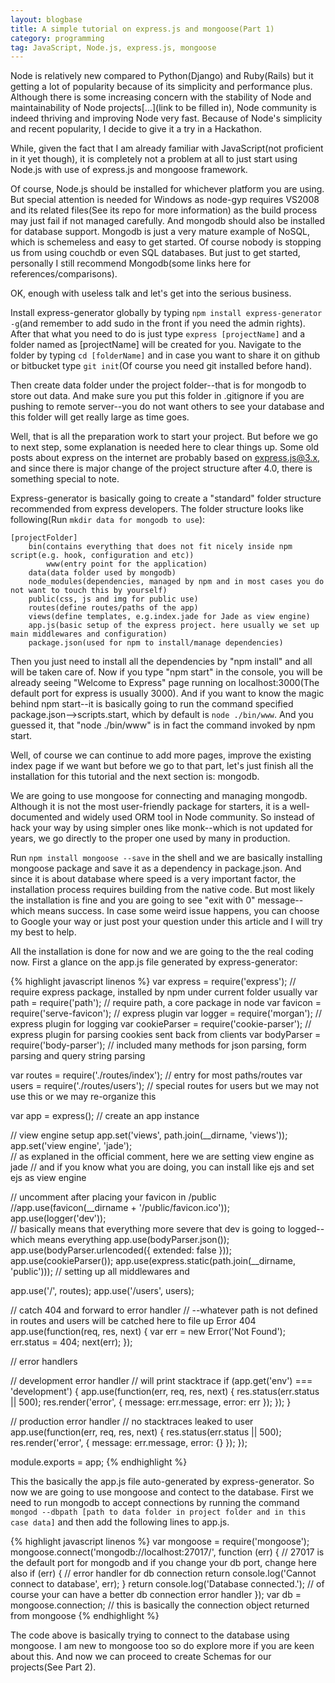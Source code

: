 ```yaml
---
layout: blogbase
title: A simple tutorial on express.js and mongoose(Part 1)
category: programming
tag: JavaScript, Node.js, express.js, mongoose
---
```

Node is relatively new compared to Python(Django) and Ruby(Rails) but it getting a lot of popularity because of its simplicity and performance plus. Although there is some increasing concern with the stability of Node and maintainability of Node projects[...](link to be filled in), Node community is indeed thriving and improving Node very fast. Because of Node's simplicity and recent popularity, I decide to give it a try in a Hackathon.

While, given the fact that I am already familiar with JavaScript(not proficient in it yet though), it is completely not a problem at all to just start using Node.js with use of express.js and mongoose framework.

Of course, Node.js should be installed for whichever platform you are using. But special attention is needed for Windows as node-gyp requires VS2008 and its related files(See its repo for more information) as the build process may just fail if not managed carefully. And mongodb should also be installed for database support. Mongodb is just a very mature example of NoSQL, which is schemeless and easy to get started. Of course nobody is stopping us from using couchdb or even SQL databases. But just to get started, personally I still recommend Mongodb(some links here for references/comparisons).

OK, enough with useless talk and let's get into the serious business.

Install express-generator globally by typing ```npm install express-generator -g```(and remember to add sudo in the front if you need the admin rights). After that what you need to do is just type ```express [projectName]``` and a folder named as [projectName] will be created for you. Navigate to the folder by typing ```cd [folderName]``` and in case you want to share it on github or bitbucket type ```git init```(Of course you need git installed before hand).

Then create data folder under the project folder--that is for mongodb to store out data. And make sure you put this folder in .gitignore if you are pushing to remote server--you do not want others to see your database and this folder will get really large as time goes.

Well, that is all the preparation work to start your project. But before we go to next step, some explanation is needed here to clear things up. Some old posts about express on the internet are probably based on express.js@3.x, and since there is major change of the project structure after 4.0, there is something special to note.

Express-generator is basically going to create a "standard" folder structure recommended from express developers. The folder structure looks like following(Run ```mkdir data for mongodb to use```):

~~~
[projectFolder]
    bin(contains everything that does not fit nicely inside npm script(e.g. hook, configuration and etc))
        www(entry point for the application)
    data(data folder used by mongodb)
    node_modules(dependencies, managed by npm and in most cases you do not want to touch this by yourself)
    public(css, js and img for public use)
    routes(define routes/paths of the app)
    views(define templates, e.g.index.jade for Jade as view engine)
    app.js(basic setup of the express project. here usually we set up main middlewares and configuration)
    package.json(used for npm to install/manage dependencies)
~~~

Then you just need to install all the dependencies by "npm install" and all will be taken care of. Now if you type "npm start" in the console, you will be already seeing "Welcome to Express" page running on localhost:3000(The default port for express is usually 3000). And if you want to know the magic behind npm start--it is basically going to run the command specified package.json-->scripts.start, which by default is ```node ./bin/www```. And you guessed it, that "node ./bin/www" is in fact the command invoked by npm start.

Well, of course we can continue to add more pages, improve the existing index page if we want but before we go to that part, let's just finish all the installation for this tutorial and the next section is: mongodb.

We are going to use mongoose for connecting and managing mongodb. Although it is not the most user-friendly package for starters, it is a well-documented and widely used ORM tool in Node community. So instead of hack your way by using simpler ones like monk--which is not updated for years, we go directly to the proper one used by many in production.

Run ```npm install mongoose --save``` in the shell and we are basically installing mongoose package and save it as a dependency in package.json. And since it is about database where speed is a very important factor, the installation process requires building from the native code. But most likely the installation is fine and you are going to see "exit with 0" message--which means success. In case some weird issue happens, you can choose to Google your way or just post your question under this article and I will try my best to help.

All the installation is done for now and we are going to the the real coding now. First a glance on the app.js file generated by express-generator:

{% highlight javascript linenos %}
var express = require('express');  // require express package, installed by npm under current folder usually
var path = require('path');  // require path, a core package in node
var favicon = require('serve-favicon');  // express plugin
var logger = require('morgan');  // express plugin for logging
var cookieParser = require('cookie-parser');  // express plugin for parsing cookies sent back from clients
var bodyParser = require('body-parser');  // included many methods for json parsing, form parsing and query string parsing

var routes = require('./routes/index');  // entry for most paths/routes
var users = require('./routes/users');  // special routes for users but we may not use this or we may re-organize this

var app = express();  // create an app instance

// view engine setup
app.set('views', path.join(__dirname, 'views'));
app.set('view engine', 'jade');  
// as explaned in the official comment, here we are setting view engine as jade 
// and if you know what you are doing, you can install like ejs and set ejs as view engine

// uncomment after placing your favicon in /public
//app.use(favicon(__dirname + '/public/favicon.ico'));
app.use(logger('dev'));  
// basically means that everything more severe that dev is going to logged--which means everything
app.use(bodyParser.json());
app.use(bodyParser.urlencoded({ extended: false }));
app.use(cookieParser());
app.use(express.static(path.join(__dirname, 'public')));  // setting up all middlewares and 

app.use('/', routes);
app.use('/users', users);

// catch 404 and forward to error handler
//   --whatever path is not defined in routes and users will be catched here to file up Error 404 
app.use(function(req, res, next) {
    var err = new Error('Not Found');
    err.status = 404;
    next(err);
});

// error handlers

// development error handler
// will print stacktrace
if (app.get('env') === 'development') {
    app.use(function(err, req, res, next) {
        res.status(err.status || 500);
        res.render('error', {
            message: err.message,
            error: err
        });
    });
}

// production error handler
// no stacktraces leaked to user
app.use(function(err, req, res, next) {
    res.status(err.status || 500);
    res.render('error', {
        message: err.message,
        error: {}
    });
});


module.exports = app;
{% endhighlight %}

This the basically the app.js file auto-generated by express-generator. So now we are going to use mongoose and contect to the database. First we need to run mongodb to accept connections by running the command ```mongod --dbpath [path to data folder in project folder and in this case data]``` and then add the following lines to app.js.

{% highlight javascript linenos %}
var mongoose = require('mongoose');
mongoose.connect('mongodb://localhost:27017/', function (err) { 
// 27017 is the default port for mongodb and if you change your db port, change here also
    if (err) { // error handler for db connection
        return console.log('Cannot connect to database', err);
    }
    return console.log('Database connected.');  // of course your can have a better db connection error handler
});
var db = mongoose.connection;  // this is basically the connection object returned from mongoose
{% endhighlight %}

The code above is basically trying to connect to the database using mongoose. I am new to mongoose too so do explore more if you are keen about this. And now we can proceed to create Schemas for our projects(See Part 2).
